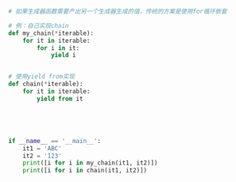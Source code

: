
<BlogInfo id="837" title="12.yield from" author="白日梦想猿" pv=0 read_times=0 pre_cost_time="0分18秒" category="可迭代对象_迭代器和生成器" tag_list="['可迭代对象_迭代器和生成器']" create_time="2022.04.17 11:58:53" update_time="2022.04.18 09:57:16" />

```python
# 如果生成器函数需要产出另一个生成器生成的值，传统的方案是使用for循环嵌套

# 例：自己实现chain
def my_chain(*iterable):
    for it in iterable:
        for i in it:
            yield i


# 使用yield from实现
def chain(*iterable):
    for it in iterable:
        yield from it





if __name__ == '__main__':
    it1 = 'ABC'
    it2 = '123'
    print([i for i in my_chain(it1, it2)])
    print([i for i in chain(it1, it2)])

```
